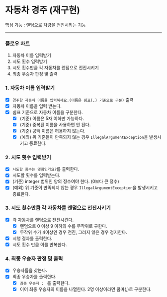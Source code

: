 # 자동차 경주 (재구현)

핵심 기능 : 랜덤으로 차량을 전진시키는 기능
***

### 플로우 차트

1. 자동차 이름 입력받기
2. 시도 횟수 입력받기
3. 시도 횟수만큼 각 자동차를 랜덤으로 전진시키기
4. 최종 우승자 판정 및 출력

### 1. 자동차 이름 입력받기

- [x] `경주할 자동차 이름을 입력하세요.(이름은 쉼표(,) 기준으로 구분)` 출력
- [x] 자동차 이름을 입력 받는다.
- [x] 쉼표 기준으로 자동차 이름을 구분한다.
    - [x] (기준) 이름은 5자 이하만 가능하다.
    - [x] (기준) 중복된 이름을 사용하면 안 된다.
    - [x] (기준) 공백 이름은 허용하지 않는다.
    - [x] (예외) 위 기준들이 만족되지 않는 경우 `IllegalArgumentException`을 발생시키고 종료한다.

### 2. 시도 횟수 입력받기

- [x] `시도할 회수는 몇회인가요?`를 출력한다.
- [x] 시도할 횟수를 입력받는다.
- [x] (기준) integer 범위인 양의 정수여야 한다. (0보다 큰 정수)
- [x] (예외) 위 기준이 만족되지 않는 경우 `IllegalArgumentException`을 발생시키고 종료한다.

### 3. 시도 횟수만큼 각 자동차를 랜덤으로 전진시키기

-[x] 각 자동차를 랜덤으로 전진시킨다.
    - [x] 랜덤으로 0 이상 9 이하의 수를 무작위로 구한다.
    - [x] 무작위 수가 4이상인 경우 전진, 그러지 않은 경우 정지한다.
- [x] 시행 결과를 출력한다.
- [x] 시도 횟수 만큼 이를 반복한다.

### 4. 최종 우승자 판정 및 출력

- [x] 우승자들을 찾는다.
- [x] 최종 우승자를 출력한다.
    - [x] `최종 우승자 : ` 를 출력한다.
    - [x] 이어 최종 우승자의 이름을 나열한다. 2명 이상이라면 콤마(,)로 구분한다.